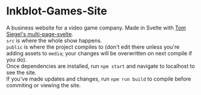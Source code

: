 # Inkblot-Games-Site
A business website for a video game company. Made in Svelte with <a href="https://github.com/Tom-Siegel/multi-page-svelte">Tom Siegel's multi-page-svelte</a>.<br>
```src``` is where the whole show happens.<br> 
```public``` is where the project compiles to (don't edit there unless you're adding assets to ```media```; your changes will be overwritten on next compile if you do).<br>
Once dependencies are installed, run ```npm start``` and navigate to localhost to see the site.<br>
If you've made updates and changes, run ```npm run build``` to compile before commiting or viewing the site.
